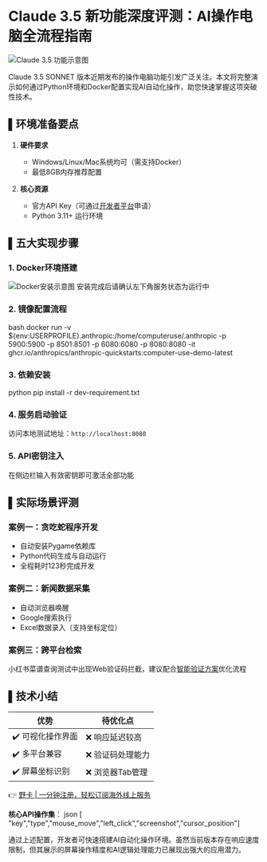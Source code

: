 # Claude 3.5 新功能深度评测：AI操作电脑全流程指南

![Claude 3.5 功能示意图](https://api.ibos.cn/v4/weapparticle/accesswximg?aid=91667&url=aHR0cHM6Ly9tbWJpei5xcGljLmNuL3N6X21tYml6X3BuZy9DZHdReFowbGRDRlFJeGo4VTE2NWp4SU9CY0RvTlV1d0EwaWIwVjFtN3FNYzhLQXprd0JUOTlHbk1vV21ITVZ0bmljYWcwaWMyNFRvd0dwUDRqWTF5bEJXZy82NDA/d3hfZm10PXBuZyZhbXA=;from=appmsg)

Claude 3.5 SONNET 版本近期发布的操作电脑功能引发广泛关注。本文将完整演示如何通过Python环境和Docker配置实现AI自动化操作，助您快速掌握这项突破性技术。

## ▌环境准备要点
1. **硬件要求**  
   - Windows/Linux/Mac系统均可（需支持Docker）
   - 最低8GB内存推荐配置

2. **核心资源**  
   - 官方API Key（可通过[开发者平台](https://bbtdd.com/yeka)申请）
   - Python 3.11+ 运行环境

## ▌五大实现步骤
### 1. Docker环境搭建
![Docker安装示意图](https://api.ibos.cn/v4/weapparticle/accesswximg?aid=91667&url=aHR0cHM6Ly9tbWJpei5xcGljLmNuL3N6X21tYml6X3BuZy9DZHdReFowbGRDRlFJeGo4VTE2NWp4SU9CY0RvTlV1d3NoVGljaGlibHNValJidGVRVU5WaWM0R2ljT2hMeHpaS0NoTVlvckNxUWJrVVNtekRRblA2VFl3YlEvNjQwP3d4X2ZtdD1wbmcmYW1w;from=appmsg)
安装完成后请确认左下角服务状态为运行中

### 2. 镜像配置流程
bash
docker run -v ${env:USERPROFILE}\.anthropic:/home/computeruse/.anthropic -p 5900:5900 -p 8501:8501 -p 6080:6080 -p 8080:8080 -it ghcr.io/anthropics/anthropic-quickstarts:computer-use-demo-latest


### 3. 依赖安装
python
pip install -r dev-requirement.txt


### 4. 服务启动验证
访问本地测试地址：`http://localhost:8080`

### 5. API密钥注入
在侧边栏输入有效密钥即可激活全部功能

## ▌实际场景评测
### 案例一：贪吃蛇程序开发
- 自动安装Pygame依赖库
- Python代码生成与自动运行
- 全程耗时123秒完成开发

### 案例二：新闻数据采集
- 自动浏览器唤醒
- Google搜索执行
- Excel数据录入（支持坐标定位）

### 案例三：跨平台检索
小红书菜谱查询测试中出现Web验证码拦截，建议配合[智能验证方案](https://bbtdd.com/yeka)优化流程

## ▌技术小结
| 优势 | 待优化点 |
|------|--------|
| ✔️ 可视化操作界面 | ❌ 响应延迟较高 |
| ✔️ 多平台兼容 | ❌ 验证码处理能力 |
| ✔️ 屏幕坐标识别 | ❌ 浏览器Tab管理 |

👉 [野卡 | 一分钟注册，轻松订阅海外线上服务](https://bbtdd.com/yeka)

**核心API操作集**：
json
[ "key","type","mouse_move","left_click","screenshot","cursor_position"]


通过上述配置，开发者可快速搭建AI自动化操作环境。虽然当前版本存在响应速度限制，但其展示的屏幕操作精度和AI逻辑处理能力已展现出强大的应用潜力。